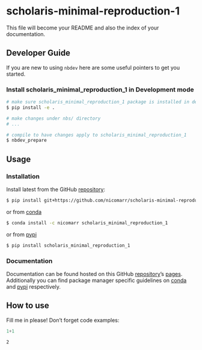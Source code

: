 # scholaris-minimal-reproduction-1


<!-- WARNING: THIS FILE WAS AUTOGENERATED! DO NOT EDIT! -->

This file will become your README and also the index of your
documentation.

## Developer Guide

If you are new to using `nbdev` here are some useful pointers to get you
started.

### Install scholaris_minimal_reproduction_1 in Development mode

``` sh
# make sure scholaris_minimal_reproduction_1 package is installed in development mode
$ pip install -e .

# make changes under nbs/ directory
# ...

# compile to have changes apply to scholaris_minimal_reproduction_1
$ nbdev_prepare
```

## Usage

### Installation

Install latest from the GitHub
[repository](https://github.com/nicomarr/scholaris-minimal-reproduction-1):

``` sh
$ pip install git+https://github.com/nicomarr/scholaris-minimal-reproduction-1.git
```

or from
[conda](https://anaconda.org/nicomarr/scholaris-minimal-reproduction-1)

``` sh
$ conda install -c nicomarr scholaris_minimal_reproduction_1
```

or from
[pypi](https://pypi.org/project/scholaris-minimal-reproduction-1/)

``` sh
$ pip install scholaris_minimal_reproduction_1
```

### Documentation

Documentation can be found hosted on this GitHub
[repository](https://github.com/nicomarr/scholaris-minimal-reproduction-1)’s
[pages](https://nicomarr.github.io/scholaris-minimal-reproduction-1/).
Additionally you can find package manager specific guidelines on
[conda](https://anaconda.org/nicomarr/scholaris-minimal-reproduction-1)
and [pypi](https://pypi.org/project/scholaris-minimal-reproduction-1/)
respectively.

## How to use

Fill me in please! Don’t forget code examples:

``` python
1+1
```

    2
